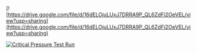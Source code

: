 [![https://drive.google.com/file/d/16dELOjuLUxJ7DRRA9P_QL6ZdFi2OeVEL/view?usp=sharing](https://drive.google.com/file/d/16dELOjuLUxJ7DRRA9P_QL6ZdFi2OeVEL/view?usp=sharing)

[![Critical Pressure Test Run](https://drive.google.com/file/d/16dELOjuLUxJ7DRRA9P_QL6ZdFi2OeVEL/view?usp=sharing)](https://drive.google.com/file/d/16dELOjuLUxJ7DRRA9P_QL6ZdFi2OeVEL/view?usp=sharing)
